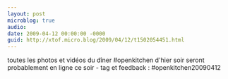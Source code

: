 ```yaml
---
layout: post
microblog: true
audio: 
date: 2009-04-12 00:00:00 -0000
guid: http://xtof.micro.blog/2009/04/12/t1502054451.html
---
```

toutes les photos et vidéos du dîner #openkitchen d'hier soir seront probablement en ligne ce soir - tag et feedback : #openkitchen20090412
